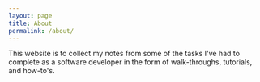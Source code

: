 ```yaml
---
layout: page
title: About
permalink: /about/
---
```


This website is to collect my notes from some of the tasks I've had to complete as a software developer in the form of walk-throughs, tutorials, and how-to's. 
